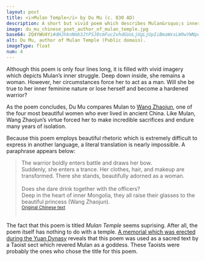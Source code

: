 ```yaml
---
layout: post
title: <i>Mulan Temple</i> by Du Mu (c. 830 AD)
description: A short but vivid poem which describes Mulan&rsquo;s inner struggle. Will she be true to her inner feminine nature or lose herself and become a hardened warrior?
image: du_mu_chinese_poet_author_of_mulan_temple.jpg
base64: 2Q4YWU4Yi#dHJhbnNmb3JtPSJ0cmFuc2xhdGUoLjUgLjUpIiBmaWxsLW9wYWNpdHk9Ii41Ij48ZWxsaXBzZSBmaWxsPSIjM2ExZjNlIiBjeD0iNyIgcng9IjQiIHJ5PSI0Ii8+PGVsbGlwc2UgZmlsbD0iI2ZmZjJhZCIgcng9IjEiIHJ5PSIxIiB0cmFuc2Zvcm09InJvdGF0ZSgtOTcuNSAxMS4zIC01LjMpIHNjYWxlKDE5IDQuNTA1NzIpIi8+PHBhdGggZmlsbD0iI2E5NmY2ZCIgZD0iTTUuOCAyMC45bDEuNy0xNi05IDE2LjdMMTIuNyA2eiIvPjxwYXRoIGZpbGw9IiMxMTAwMTMiIGQ9Ik0xMC41IDEzbC0xLjkuOC0xLTIuOCAxLjgtLjh6Ii8+PC9nPjwvc3ZnPg==
alt: Du Mu, author of Mulan Temple (Public domain).
imageType: float
num: 4
---
```


Although this poem is only four lines long, it is filled with vivid imagery which depicts Mulan&rsquo;s inner struggle. Deep down inside, she remains a woman. However, her circumstances force her to act as a man. Will she be true to her inner feminine nature or lose herself and become a hardened warrior?

As the poem concludes, Du Mu compares Mulan to [Wang Zhaojun](https://www.theepochtimes.com/wang-zhaojun-beauty-of-peace_1069045.html), one of the four most beautiful women who ever lived in ancient China. Like Mulan, Wang Zhaojun&rsquo;s virtue forced her to make incredible sacrifices and endure many years of isolation.

Because this poem employs beautiful rhetoric which is extremely difficult to express in another language, a literal translation is nearly impossible. A paraphrase appears below:

<blockquote style="text-align: left;">
The warrior boldly enters battle and draws her bow.<br />
<div class="indent">
Suddenly, she enters a trance. Her clothes, hair, and makeup are transformed. There she stands, beautifully adorned as a woman.</div>
<br />
Does she dare drink together with the officers?<br />
<div class="indent">
Deep in the heart of inner Mongolia, they all raise their glasses to the beautiful princess (Wang Zhaojun).</div>
<small><a href="https://fanti.dugushici.com/ancient_proses/27451">Original Chinese text</a></small><br /><br />
</blockquote>

The fact that this poem is titled <i>Mulan Temple</i> seems suprising. After all, the poem itself has nothing to do with a temple. [A memorial which was erected during the Yuan Dynasy](../yuan/memorial_filial_general) reveals that this poem was used as a sacred text by a Taoist sect which revered Mulan as a goddess. These Taoists were probably the ones who chose the title for this poem.
